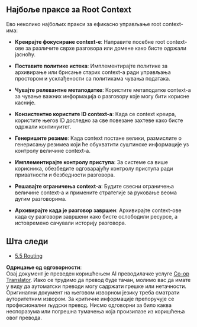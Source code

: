 <!--
CO_OP_TRANSLATOR_METADATA:
{
  "original_hash": "8311f46a35cf608c9780f39b62c9dc3f",
  "translation_date": "2025-07-14T02:07:35+00:00",
  "source_file": "05-AdvancedTopics/mcp-root-contexts/README.md",
  "language_code": "sr"
}
-->
## Најбоље праксе за Root Context

Ево неколико најбољих пракси за ефикасно управљање root context-има:

- **Креирајте фокусиране context-е**: Направите посебне root context-ове за различите сврхе разговора или домене како бисте одржали јасноћу.

- **Поставите политике истека**: Имплементирајте политике за архивирање или брисање старих context-а ради управљања простором и усклађености са политикама чувања података.

- **Чувајте релевантне метаподатке**: Користите метаподатке context-а за чување важних информација о разговору које могу бити корисне касније.

- **Конзистентно користите ID context-а**: Када се context креира, користите његов ID доследно за све повезане захтеве како бисте одржали континуитет.

- **Генеришите резиме**: Када context постане велики, размислите о генерисању резимеа који ће обухватити суштинске информације уз контролу величине context-а.

- **Имплементирајте контролу приступа**: За системе са више корисника, обезбедите одговарајућу контролу приступа ради приватности и безбедности разговора.

- **Решавајте ограничења context-а**: Будите свесни ограничења величине context-а и примените стратегије за руковање веома дугим разговорима.

- **Архивирајте када је разговор завршен**: Архивирајте context-ове када су разговори завршени како бисте ослободили ресурсе, а истовремено сачували историју разговора.

## Шта следи

- [5.5 Routing](../mcp-routing/README.md)

**Одрицање од одговорности**:  
Овај документ је преведен коришћењем AI преводилачке услуге [Co-op Translator](https://github.com/Azure/co-op-translator). Иако се трудимо да превод буде тачан, молимо вас да имате у виду да аутоматски преводи могу садржати грешке или нетачности. Оригинални документ на његовом изворном језику треба сматрати ауторитетним извором. За критичне информације препоручује се професионални људски превод. Нисмо одговорни за било каква неспоразума или погрешна тумачења која произилазе из коришћења овог превода.